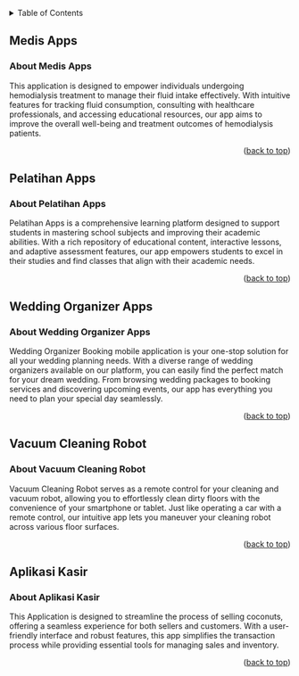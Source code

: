 
<!-- Improved compatibility of back to top link: See: https://github.com/othneildrew/Best-README-Template/pull/73 -->
<a name="readme-top"></a>
<!--
*** Thanks for checking out the Best-README-Template. If you have a suggestion
*** that would make this better, please fork the repo and create a pull request
*** or simply open an issue with the tag "enhancement".
*** Don't forget to give the project a star!
*** Thanks again! Now go create something AMAZING! :D
-->


<!-- TABLE OF CONTENTS -->
<details>
  <summary>Table of Contents</summary>
  <ol>
    <li>
      <a href="#medis-apps">Medis Apps</a>
      <ul>
        <li><a href="#about-medis-apps">About</a></li>
      </ul>
    </li>
    <li>
      <a href="#pelatian">Pelatihan Apps</a>
      <ul>
        <li><a href="#about-pelatihan-apps">About</a></li>
      </ul>
    </li>
    <li>
      <a href="#wedding-organizer-Apps">Wedding Organizer Apps</a>
      <ul>
        <li><a href="#about-wedding-organizer-apps">About</a></li>
      </ul>
    </li>
    <li>
      <a href="#vacuum-cleaning-robot">Vacuum Cleaning Robot</a>
      <ul>
        <li><a href="#about-vacuum-cleaning-robot">About</a></li>
      </ul>
    </li>
    <li>
      <a href="#aplikasi-kasir">Aplikasi Kasir</a>
      <ul>
        <li><a href="#about-aplikasi-kasir">About</a></li>
      </ul>
    </li>
  </ol>
</details>


## Medis Apps

### About Medis Apps 
This application is designed to empower individuals undergoing hemodialysis treatment to manage their fluid intake effectively. With intuitive features for tracking fluid consumption, consulting with healthcare professionals, and accessing educational resources, our app aims to improve the overall well-being and treatment outcomes of hemodialysis patients.
<p align="right">(<a href="#readme-top">back to top</a>)</p>

<!-- End Medis Section -->


<!-- Start Pelatihan PAM Section -->

## Pelatihan Apps

### About Pelatihan Apps
Pelatihan Apps is a comprehensive learning platform designed to support students in mastering school subjects and improving their academic abilities. With a rich repository of educational content, interactive lessons, and adaptive assessment features, our app empowers students to excel in their studies and find classes that align with their academic needs.
<p align="right">(<a href="#readme-top">back to top</a>)</p>


<!-- End Pelatihan Section -->


<!-- Start Wedding Organizer Apps Section -->
## Wedding Organizer Apps
### About Wedding Organizer Apps
Wedding Organizer Booking mobile application is your one-stop solution for all your wedding planning needs. With a diverse range of wedding organizers available on our platform, you can easily find the perfect match for your dream wedding. From browsing wedding packages to booking services and discovering upcoming events, our app has everything you need to plan your special day seamlessly.

<p align="right">(<a href="#readme-top">back to top</a>)</p>

<!-- End Wedding Organizer Section -->


<!-- Start Vacuum Cleaning Robot Section -->
## Vacuum Cleaning Robot
### About Vacuum Cleaning Robot
Vacuum Cleaning Robot serves as a remote control for your cleaning and vacuum robot, allowing you to effortlessly clean dirty floors with the convenience of your smartphone or tablet. Just like operating a car with a remote control, our intuitive app lets you maneuver your cleaning robot across various floor surfaces.

<p align="right">(<a href="#readme-top">back to top</a>)</p>

<!-- End Vacuum Cleaning Robot Section -->

<!-- Start Vacuum Cleaning Robot Section -->
## Aplikasi Kasir
### About Aplikasi Kasir
This Application is designed to streamline the process of selling coconuts, offering a seamless experience for both sellers and customers. With a user-friendly interface and robust features, this app simplifies the transaction process while providing essential tools for managing sales and inventory.

<p align="right">(<a href="#readme-top">back to top</a>)</p>

<!-- End Vacuum Cleaning Robot Section -->


<!-- MARKDOWN LINKS & IMAGES -->
<!-- https://www.markdownguide.org/basic-syntax/#reference-style-links -->
[contributors-shield]: https://img.shields.io/github/contributors/othneildrew/Best-README-Template.svg?style=for-the-badge
[contributors-url]: https://github.com/othneildrew/Best-README-Template/graphs/contributors
[forks-shield]: https://img.shields.io/github/forks/othneildrew/Best-README-Template.svg?style=for-the-badge
[forks-url]: https://github.com/othneildrew/Best-README-Template/network/members
[stars-shield]: https://img.shields.io/github/stars/othneildrew/Best-README-Template.svg?style=for-the-badge
[stars-url]: https://github.com/othneildrew/Best-README-Template/stargazers
[issues-shield]: https://img.shields.io/github/issues/othneildrew/Best-README-Template.svg?style=for-the-badge
[issues-url]: https://github.com/othneildrew/Best-README-Template/issues
[license-shield]: https://img.shields.io/github/license/othneildrew/Best-README-Template.svg?style=for-the-badge
[license-url]: https://github.com/othneildrew/Best-README-Template/blob/master/LICENSE.txt
[linkedin-shield]: https://img.shields.io/badge/-LinkedIn-black.svg?style=for-the-badge&logo=linkedin&colorB=555
[linkedin-url]: https://linkedin.com/in/othneildrew
[product-screenshot]: images/screenshot.png
[Next.js]: https://img.shields.io/badge/next.js-000000?style=for-the-badge&logo=nextdotjs&logoColor=white
[Next-url]: https://nextjs.org/
[React.js]: https://img.shields.io/badge/React-20232A?style=for-the-badge&logo=react&logoColor=61DAFB
[React-url]: https://reactjs.org/
[Vue.js]: https://img.shields.io/badge/Vue.js-35495E?style=for-the-badge&logo=vuedotjs&logoColor=4FC08D
[Vue-url]: https://vuejs.org/
[Angular.io]: https://img.shields.io/badge/Angular-DD0031?style=for-the-badge&logo=angular&logoColor=white
[Angular-url]: https://angular.io/
[Svelte.dev]: https://img.shields.io/badge/Svelte-4A4A55?style=for-the-badge&logo=svelte&logoColor=FF3E00
[Svelte-url]: https://svelte.dev/
[Laravel.com]: https://img.shields.io/badge/Laravel-FF2D20?style=for-the-badge&logo=laravel&logoColor=white
[Laravel-url]: https://laravel.com
[MySQL.com]: https://img.shields.io/badge/mysql-%2300f.svg?style=for-the-badge&logo=mysql&logoColor=white
[MySQL-url]: https://www.mysql.com/
[codeigniter.com]: https://img.shields.io/badge/CodeIgniter-%23EF4223.svg?style=for-the-badge&logo=codeIgniter&logoColor=white
[codeigniter-url]: https://www.codeigniter.com/
[Bootstrap.com]: https://img.shields.io/badge/Bootstrap-563D7C?style=for-the-badge&logo=bootstrap&logoColor=white
[Bootstrap-url]: https://getbootstrap.com
[JQuery.com]: https://img.shields.io/badge/jQuery-0769AD?style=for-the-badge&logo=jquery&logoColor=white
[JQuery-url]: https://jquery.com
[PHP.com]: https://img.shields.io/badge/php-%23777BB4.svg?style=for-the-badge&logo=php&logoColor=white
[PHP-url]: https://www.php.net/

